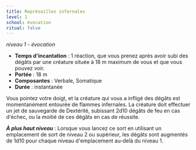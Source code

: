 ```yaml
---
title: Représailles infernales
level: 1
school: évocation
ritual: false
---
```

*niveau 1 - évocation*

- **Temps d'incantation** : 1 réaction, que vous prenez après avoir subi des dégâts par une créature située à 18 m maximum de vous et que vous pouvez voir.
- **Portée** : 18 m
- **Composantes** : Verbale, Somatique
- **Durée** : instantanée

Vous pointez votre doigt, et la créature qui vous a infligé des dégâts est momentanément entourée de flammes infernales. La créature doit effectuer un jet de sauvegarde de Dextérité, subissant 2d10 dégâts de feu en cas d'échec, ou la moitié de ces dégâts en cas de réussite.

***À plus haut niveau*** : Lorsque vous lancez ce sort en utilisant un emplacement de sort de niveau 2 ou supérieur, les dégâts sont augmentés de 1d10 pour chaque niveau d'emplacement au-delà du niveau 1.